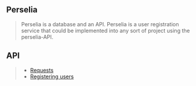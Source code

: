 ## Perselia
> Perselia is a database and an API.
> Perselia is a user registration service that could be implemented into any sort of project using the perselia-API.

## API
> * [Requests](REQUESTS.md)
> * [Registering users](REGISTERING_USERS.md)
